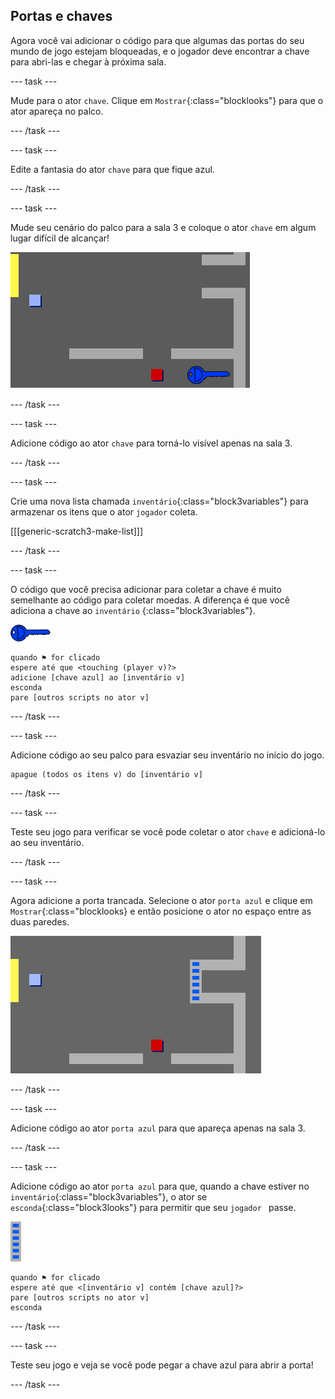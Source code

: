 ## Portas e chaves

Agora você vai adicionar o código para que algumas das portas do seu mundo de jogo estejam bloqueadas, e o jogador deve encontrar a chave para abri-las e chegar à próxima sala.

\--- task \---

Mude para o ator `chave`. Clique em `Mostrar`{:class="blocklooks"} para que o ator apareça no palco.

\--- /task \---

\--- task \---

Edite a fantasia do ator `chave` para que fique azul.

\--- /task \---

\--- task \---

Mude seu cenário do palco para a sala 3 e coloque o ator `chave` em algum lugar difícil de alcançar!

![captura de tela](images/world-key.png)

\--- /task \---

\--- task \---

Adicione código ao ator `chave` para torná-lo visível apenas na sala 3.

\--- /task \---

\--- task \---

Crie uma nova lista chamada `inventário`{:class="block3variables"} para armazenar os itens que o ator `jogador` coleta.

[[[generic-scratch3-make-list]]]

\--- /task \---

\--- task \---

O código que você precisa adicionar para coletar a chave é muito semelhante ao código para coletar moedas. A diferença é que você adiciona a chave ao `inventário` {:class="block3variables"}.

![chave](images/key.png)

```blocks3
quando ⚑ for clicado
espere até que <touching (player v)?>
adicione [chave azul] ao [inventário v]
esconda
pare [outros scripts no ator v]
```

\--- /task \---

\--- task \---

Adicione código ao seu palco para esvaziar seu inventário no início do jogo.

```blocks3
apague (todos os itens v) do [inventário v]
```

\--- /task \---

\--- task \---

Teste seu jogo para verificar se você pode coletar o ator `chave` e adicioná-lo ao seu inventário.

\--- /task \---

\--- task \---

Agora adicione a porta trancada. Selecione o ator `porta azul` e clique em `Mostrar`{:class="blocklooks} e então posicione o ator no espaço entre as duas paredes.

![captura de tela](images/world-door.png)

\--- /task \---

\--- task \---

Adicione código ao ator `porta azul` para que apareça apenas na sala 3.

\--- /task \---

\--- task \---

Adicione código ao ator `porta azul` para que, quando a chave estiver no `inventário`{:class="block3variables"}, o ator se `esconda`{:class="block3looks"} para permitir que seu `jogador ` passe.

![porta](images/door.png)

```blocks3
quando ⚑ for clicado
espere até que <[inventário v] contém [chave azul]?>
pare [outros scripts no ator v]
esconda
```

\--- /task \---

\--- task \---

Teste seu jogo e veja se você pode pegar a chave azul para abrir a porta!

\--- /task \---